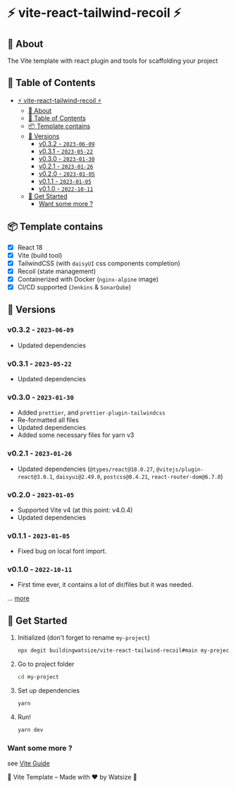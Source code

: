 # ⚡ vite-react-tailwind-recoil ⚡

## 📘 About

The Vite template with react plugin and tools for scaffolding your project

## 📝 Table of Contents

- [⚡ vite-react-tailwind-recoil ⚡](#-vite-react-tailwind-recoil-)
  - [📘 About](#-about)
  - [📝 Table of Contents](#-table-of-contents)
  - [📦 Template contains](#-template-contains)
  - [📝 Versions](#-versions)
    - [v0.3.2 - `2023-06-09`](#v032---2023-06-09)
    - [v0.3.1 - `2023-05-22`](#v031---2023-05-22)
    - [v0.3.0 - `2023-01-30`](#v030---2023-01-30)
    - [v0.2.1 - `2023-01-26`](#v021---2023-01-26)
    - [v0.2.0 - `2023-01-05`](#v020---2023-01-05)
    - [v0.1.1 - `2023-01-05`](#v011---2023-01-05)
    - [v0.1.0 - `2022-10-11`](#v010---2022-10-11)
  - [📌 Get Started](#-get-started)
    - [Want some more ?](#want-some-more-)

## 📦 Template contains

- [x] React 18
- [x] Vite (build tool)
- [x] TailwindCSS (with `daisyUI` css components completion)
- [x] Recoil (state management)
- [x] Containerized with Docker (`nginx-alpine` image)
- [x] CI/CD supported (`Jenkins` & `SonarQube`)

## 📝 Versions

### v0.3.2 - `2023-06-09`

- Updated dependencies

### v0.3.1 - `2023-05-22`

- Updated dependencies

### v0.3.0 - `2023-01-30`

- Added `prettier`, and `prettier-plugin-tailwindcss`
- Re-formatted all files
- Updated dependencies
- Added some necessary files for yarn v3

### v0.2.1 - `2023-01-26`

- Updated dependencies (`@types/react@18.0.27`, `@vitejs/plugin-react@3.0.1`, `daisyui@2.49.0`, `postcss@8.4.21`, `react-router-dom@6.7.0`)

### v0.2.0 - `2023-01-05`

- Supported Vite v4 (at this point: v4.0.4)
- Updated dependencies

### v0.1.1 - `2023-01-05`

- Fixed bug on local font import.

### v0.1.0 - `2022-10-11`

- First time ever, it contains a lot of dir/files but it was needed.

... [more](./CHANGELOG.md)

## 📌 Get Started

1. Initialized (don't forget to rename `my-project`)

    ```bash
    npx degit buildingwatsize/vite-react-tailwind-recoil#main my-project
    ```

2. Go to project folder

    ```bash
    cd my-project
    ```

3. Set up dependencies

    ```bash
    yarn
    ```

4. Run!

    ```bash
    yarn dev
    ```

### Want some more ?

see [Vite Guide](https://vitejs.dev/guide/)

🌈 Vite Template – Made with ❤️ by Watsize 🌈

